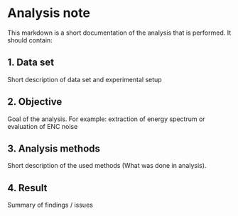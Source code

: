 # Analysis note
This markdown is a short documentation of the analysis that is performed. It should contain:

## 1. Data set
Short description of data set and experimental setup

## 2. Objective
Goal of the analysis. For example: extraction of energy spectrum or evaluation of ENC noise

## 3. Analysis methods 
Short description of the used methods (What was done in analysis). 

## 4. Result
Summary of findings / issues
